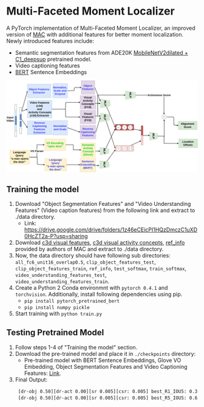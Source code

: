 # Multi-Faceted Moment Localizer
A PyTorch implementation of Multi-Faceted Moment Localizer, an improved version of [MAC](https://arxiv.org/pdf/1811.08925.pdf) with additional features for better moment localization.
Newly introduced features include:
 - Semantic segmentation features from ADE20K [MobileNetV2dilated + C1_deepsup](https://github.com/CSAILVision/semantic-segmentation-pytorch) pretrained model.
 - Video captioning features
 - [BERT](https://arxiv.org/abs/1810.04805) Sentence Embeddings

![Architecture Diagram](doc/ArchDiag.png)

## Training the model
1) Download "Object Segmentation Features" and "Video Understanding Features" (Video caption features) from the following link and extract to ./data directory.
   - Link: https://drive.google.com/drive/folders/1z46eCEicPI1HQzDmczC1uXD0HcZT2a-P?usp=sharing
2) Download [c3d visual features](https://drive.google.com/open?id=1vFxDw4AkGVgfILH-6xaHofLZ7PbWwFC2), [c3d visual activity concepts](https://drive.google.com/open?id=1biKPDmb7hbzowKLMIRSTLE0w_tWbGPAe), [ref_info](https://drive.google.com/open?id=16rFGu9rnhnH-WQeUmN7VtMgljrhGspll) provided by authors of MAC and extract to ./data directory.
3) Now, the data directory should have following sub directories: `all_fc6_unit16_overlap0.5`, `clip_object_features_test`, `clip_object_features_train`, `ref_info`, `test_softmax`, `train_softmax`, `video_understanding_features_test`, `video_understanding_features_train`.
4) Create a Python 2 Conda environmnt with `pytorch 0.4.1` and `torchvision`. Additionally, install following dependencies using pip.
   - `pip install pytorch_pretrained_bert`
   - `pip install numpy pickle`
5) Start training with `python train.py`

## Testing Pretrained Model
1) Follow steps 1-4 of "Training the model" section.
2) Download the pre-trained model and place it in `./checkpoints` directory:
   - Pre-trained model with BERT Sentence Embeddings, Glove VO Embedding, Object Segmentation Features and Video Captioning Features: [Link](https://drive.google.com/file/d/1A2NB2fyS_TTtOvaKbr6AnmKSYA5IYddr/view?usp=sharing).
3) Final Output:
    ```bash
     [dr-obj 0.50][dr-act 0.00][sr 0.005][csr: 0.005] best_R1_IOU5: 0.319
     [dr-obj 0.50][dr-act 0.00][sr 0.005][csr: 0.005] best_R5_IOU5: 0.652
    ```